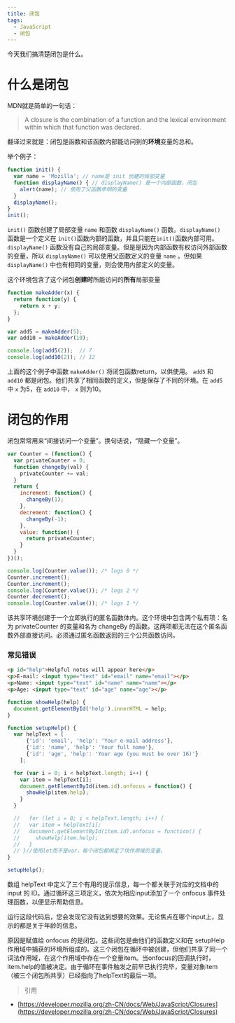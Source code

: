 ```yaml
---
title: 闭包
tags:
  - JavaScript
  - 闭包
---
```


今天我们搞清楚闭包是什么。
<!-- more -->

# 什么是闭包

MDN就是简单的一句话：

> A closure is the combination of a function and the lexical environment within which that function was declared. 

翻译过来就是：闭包是函数和该函数内部能访问到的**环境**变量的总和。



举个例子：

```javascript
function init() {
  var name = 'Mozilla'; // name是 init 创建的局部变量
  function displayName() { // displayName() 是一个内部函数，闭包
    alert(name); // 使用了父函数申明的变量
  }
  displayName();    
}
init();
```

`init()` 函数创建了局部变量 `name` 和函数 `displayName()` 函数。`displayName()` 函数是一个定义在 `init()`函数内部的函数，并且只能在`init()`函数内部可用。`displayName()` 函数没有自己的局部变量。但是是因为内部函数有权访问外部函数的变量，所以 `displayName()` 可以使用父函数定义的变量 `name` 。但如果 `displayName()` 中也有相同的变量，则会使用内部定义的变量。

这个环境包含了这个闭包**创建时**所能访问的**所有**局部变量

```javascript
function makeAdder(x) {
  return function(y) {
    return x + y;
  };
}

var add5 = makeAdder(5);
var add10 = makeAdder(10);

console.log(add5(2));  // 7
console.log(add10(2)); // 12
```

上面的这个例子中函数 `makeAdder()` 将闭包函数return，以供使用。 `add5` 和 `add10` 都是闭包。他们共享了相同函数的定义，但是保存了不同的环境。在 `add5` 中 `x` 为5，在 `add10` 中， `x` 则为10。

# 闭包的作用

闭包常常用来“间接访问一个变量”。换句话说，“隐藏一个变量”。

```javascript
var Counter = (function() {
  var privateCounter = 0;
  function changeBy(val) {
    privateCounter += val;
  }
  return {
    increment: function() {
      changeBy(1);
    },
    decrement: function() {
      changeBy(-1);
    },
    value: function() {
      return privateCounter;
    }
  }   
})();

console.log(Counter.value()); /* logs 0 */
Counter.increment();
Counter.increment();
console.log(Counter.value()); /* logs 2 */
Counter.decrement();
console.log(Counter.value()); /* logs 1 */
```

该共享环境创建于一个立即执行的匿名函数体内。这个环境中包含两个私有项：名为 privateCounter 的变量和名为 changeBy 的函数。这两项都无法在这个匿名函数外部直接访问。必须通过匿名函数返回的三个公共函数访问。

### 常见错误

```html
<p id="help">Helpful notes will appear here</p>
<p>E-mail: <input type="text" id="email" name="email"></p>
<p>Name: <input type="text" id="name" name="name"></p>
<p>Age: <input type="text" id="age" name="age"></p>
```

```javascript
function showHelp(help) {
  document.getElementById('help').innerHTML = help;
}

function setupHelp() {
  var helpText = [
      {'id': 'email', 'help': 'Your e-mail address'},
      {'id': 'name', 'help': 'Your full name'},
      {'id': 'age', 'help': 'Your age (you must be over 16)'}
    ];

  for (var i = 0; i < helpText.length; i++) {
    var item = helpText[i];
    document.getElementById(item.id).onfocus = function() {
      showHelp(item.help);
    }
  }

  //   for (let i = 0; i < helpText.length; i++) {
  //   var item = helpText[i];
  //   document.getElementById(item.id).onfocus = function() {
  //     showHelp(item.help);
  //   }
  // }//使用let而不是var，每个闭包都绑定了块作用域的变量。
}

setupHelp();
```

数组 helpText 中定义了三个有用的提示信息，每一个都关联于对应的文档中的input 的 ID。通过循环这三项定义，依次为相应input添加了一个 onfocus  事件处理函数，以便显示帮助信息。

运行这段代码后，您会发现它没有达到想要的效果。无论焦点在哪个input上，显示的都是关于年龄的信息。

原因是赋值给 onfocus 的是闭包。这些闭包是由他们的函数定义和在 setupHelp 作用域中捕获的环境所组成的。这三个闭包在循环中被创建，但他们共享了同一个词法作用域，在这个作用域中存在一个变量item。当onfocus的回调执行时，item.help的值被决定。由于循环在事件触发之前早已执行完毕，变量对象item（被三个闭包所共享）已经指向了helpText的最后一项。


> 引用
- [https://developer.mozilla.org/zh-CN/docs/Web/JavaScript/Closures](https://developer.mozilla.org/zh-CN/docs/Web/JavaScript/Closures)

